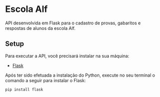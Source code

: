 <h1>Escola Alf</h1>
<p>API desenvolvida em Flask para o cadastro de provas, gabaritos e respostas de alunos da escola Alf.</p>
<h2>Setup</h2>
<p>Para executar a API, você precisará instalar na sua máquina:</p>
<ul>
  <li><a href="https://www.python.org/downloads/>Python</a></li>
  <li><a href="https://flask.palletsprojects.com/en/1.1.x/">Flask</a></li>
</ul>
<p>Após ter sido efetuada a instalação do Python, execute no seu terminal o comando a seguir para instalar o Flask:</p>
    <code>pip install flask</code>

